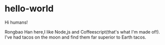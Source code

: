 # hello-world

Hi humans!

Rongbao Han here,I like Node,js and Coffeescript(that's what I'm made of!).
I've had tacos on the moon and find them far superior to Earth tacos.
